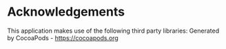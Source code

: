# Acknowledgements
This application makes use of the following third party libraries:
Generated by CocoaPods - https://cocoapods.org
